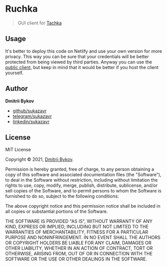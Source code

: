 # Ruchka

> GUI client for [Tachka](https://github.com/body-link/tachka)

## Usage

It's better to deploy this code on Netlify and use your own version for more privacy. This way you can be sure that your credentials will be better protected from being viewed by third parties. Anyway you can use the [public client](https://ruchka.netlify.app), but keep in mind that it would be better if you host the client yourself.

## Author

**Dmitrii Bykov**

- [github/sukazavr](https://github.com/sukazavr)
- [telegram/sukazavr](https://telegram.me/sukazavr)
- [linkedin/sukazavr](https://www.linkedin.com/in/sukazavr)

## License

MIT License

Copyright © 2021, [Dmitrii Bykov](https://sukazavr.ru).

Permission is hereby granted, free of charge, to any person obtaining a copy
of this software and associated documentation files (the "Software"), to deal
in the Software without restriction, including without limitation the rights
to use, copy, modify, merge, publish, distribute, sublicense, and/or sell
copies of the Software, and to permit persons to whom the Software is
furnished to do so, subject to the following conditions:

The above copyright notice and this permission notice shall be included in all
copies or substantial portions of the Software.

THE SOFTWARE IS PROVIDED "AS IS", WITHOUT WARRANTY OF ANY KIND, EXPRESS OR
IMPLIED, INCLUDING BUT NOT LIMITED TO THE WARRANTIES OF MERCHANTABILITY,
FITNESS FOR A PARTICULAR PURPOSE AND NONINFRINGEMENT. IN NO EVENT SHALL THE
AUTHORS OR COPYRIGHT HOLDERS BE LIABLE FOR ANY CLAIM, DAMAGES OR OTHER
LIABILITY, WHETHER IN AN ACTION OF CONTRACT, TORT OR OTHERWISE, ARISING FROM,
OUT OF OR IN CONNECTION WITH THE SOFTWARE OR THE USE OR OTHER DEALINGS IN THE
SOFTWARE.
